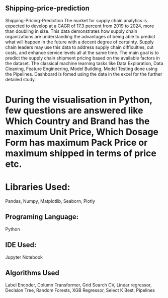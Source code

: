 ## 	Shipping-price-prediction
Shipping-Pricing-Prediction The market for supply chain analytics is expected to develop at a CAGR of 17.3 percent from 2019 to 2024, more than doubling in size. This data demonstrates how supply chain organizations are understanding the advantages of being able to predict what will happen in the future with a decent degree of certainty. Supply chain leaders may use this data to address supply chain difficulties, cut costs, and enhance service levels all at the same time. The main goal is to predict the supply chain shipment pricing based on the available factors in the dataset. The classical machine learning tasks like Data Exploration, Data Cleaning, Feature Engineering, Model Building, Model Testing done using the Pipelines. Dashboard is fomed using the data in the excel for the further detailed study.
# During the visualisation in Python, few questions are answered like Which Country and Brand has the maximum Unit Price, Which Dosage Form has maximum Pack Price or maximum shipped in terms of price etc.
# Libraries Used:
Pandas, Numpy, Matplotlib, Seaborn, Plotly
## 	Programing Language:
Python
## 	IDE Used:
Jupyter Notebook
## 	Algorithms Used
Label Encoder, Column Transformer, Grid Search CV, Linear regressor, Decision Tree, Random Forests, XGB Regressor, Select K Best, Pipelines

